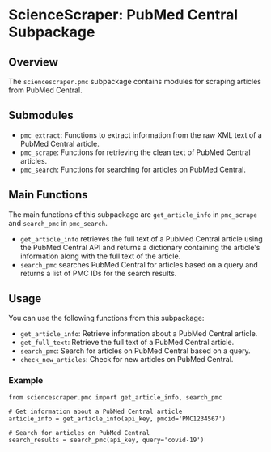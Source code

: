 # ScienceScraper: PubMed Central Subpackage

## Overview

The `sciencescraper.pmc` subpackage contains modules for scraping articles from PubMed Central.

## Submodules

- `pmc_extract`: Functions to extract information from the raw XML text of a PubMed Central article.
- `pmc_scrape`: Functions for retrieving the clean text of PubMed Central articles.
- `pmc_search`: Functions for searching for articles on PubMed Central.

## Main Functions

The main functions of this subpackage are `get_article_info` in `pmc_scrape` and `search_pmc` in `pmc_search`.
- `get_article_info` retrieves the full text of a PubMed Central article using the PubMed Central API and returns a dictionary containing the article's information along with the full text of the article.
- `search_pmc` searches PubMed Central for articles based on a query and returns a list of PMC IDs for the search results.

## Usage

You can use the following functions from this subpackage:
- `get_article_info`: Retrieve information about a PubMed Central article.
- `get_full_text`: Retrieve the full text of a PubMed Central article.
- `search_pmc`: Search for articles on PubMed Central based on a query.
- `check_new_articles`: Check for new articles on PubMed Central.

### Example

```
from sciencescraper.pmc import get_article_info, search_pmc

# Get information about a PubMed Central article
article_info = get_article_info(api_key, pmcid='PMC1234567')

# Search for articles on PubMed Central
search_results = search_pmc(api_key, query='covid-19')
```